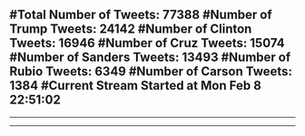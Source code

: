 #Total Number of Tweets: 77388 
#Number of Trump Tweets: 24142
#Number of Clinton Tweets: 16946
#Number of Cruz Tweets: 15074
#Number of Sanders Tweets: 13493
#Number of Rubio Tweets: 6349
#Number of Carson Tweets: 1384
#Current Stream Started at Mon Feb  8 22:51:02
---
---
---
